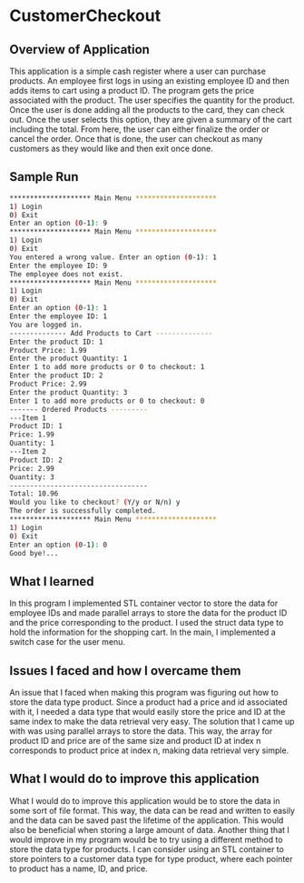 # CustomerCheckout

## Overview of Application 

This application is a simple cash register where a user can purchase products. An employee first logs in using an existing employee ID and then adds items to cart using a product ID. The program gets the price associated with the product. The user specifies the quantity for the product. Once the user is done adding all the products to the card, they can check out. Once the user selects this option, they are given a summary of the cart including the total. From here, the user can either finalize the order or cancel the order. Once that is done, the user can checkout as many customers as they would like and then exit once done. 


## Sample Run

```bash
******************** Main Menu ********************
1) Login
0) Exit
Enter an option (0-1): 9
******************** Main Menu ********************
1) Login
0) Exit
You entered a wrong value. Enter an option (0-1): 1
Enter the employee ID: 9
The employee does not exist.
******************** Main Menu ********************
1) Login
0) Exit
Enter an option (0-1): 1
Enter the employee ID: 1
You are logged in.
-------------- Add Products to Cart --------------
Enter the product ID: 1
Product Price: 1.99
Enter the product Quantity: 1
Enter 1 to add more products or 0 to checkout: 1
Enter the product ID: 2
Product Price: 2.99
Enter the product Quantity: 3
Enter 1 to add more products or 0 to checkout: 0
------- Ordered Products ---------
---Item 1
Product ID: 1
Price: 1.99
Quantity: 1
---Item 2
Product ID: 2
Price: 2.99
Quantity: 3
----------------------------------
Total: 10.96
Would you like to checkout? (Y/y or N/n) y
The order is successfully completed.
******************** Main Menu ********************
1) Login
0) Exit
Enter an option (0-1): 0
Good bye!...

```

## What I learned

In this program I implemented STL container vector to store the data for employee IDs and made parallel arrays to store the data for the product ID and the price corresponding to the product. I used the struct data type to hold the information for the shopping cart. In the main, I implemented a switch case for the user menu. 


## Issues I faced and how I overcame them

An issue that I faced when making this program was figuring out how to store the data type product. Since a product had a price and id associated with it, I needed a data type that would easily store the price and ID at the same index to make the data retrieval very easy. The solution that I came up with was using parallel arrays to store the data. This way, the array for product ID and price are of the same size and product ID at index n corresponds to product price at index n, making data retrieval very simple. 


## What I would do to improve this application

What I would do to improve this application would be to store the data in some sort of file format. This way, the data can be read and written to easily and the data can be saved past the lifetime of the application. This would also be beneficial when storing a large amount of data. Another thing that I would improve in my program would be to try using a different method to store the data type for products. I can consider using an STL container to store pointers to a customer data type for type product, where each pointer to product has a name, ID, and price. 
